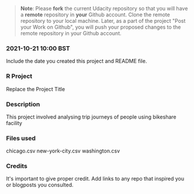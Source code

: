>**Note**: Please **fork** the current Udacity repository so that you will have a **remote** repository in **your** Github account. Clone the remote repository to your local machine. Later, as a part of the project "Post your Work on Github", you will push your proposed changes to the remote repository in your Github account.

### 2021-10-21 10:00 BST
Include the date you created this project and README file.

### R Project
Replace the Project Title

### Description
This project involved analysing trip journeys of people using bikeshare facility

### Files used
chicago.csv
new-york-city.csv
washington.csv

### Credits
It's important to give proper credit. Add links to any repo that inspired you or blogposts you consulted.



